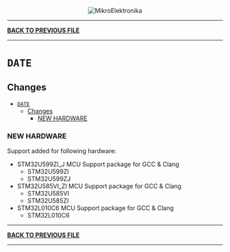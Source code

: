 <p align="center">
  <img src="http://www.mikroe.com/img/designs/beta/logo_small.png?raw=true" alt="MikroElektronika"/>
</p>

---

**[BACK TO PREVIOUS FILE](../changelog.md)**

---

# `DATE`

## Changes

- [`DATE`](#date)
  - [Changes](#changes)
    - [NEW HARDWARE](#new-hardware)

### NEW HARDWARE

Support added for following hardware:

+ STM32U599ZI_J MCU Support package for GCC & Clang
  + STM32U599ZI
  + STM32U599ZJ
+ STM32U585VI_ZI MCU Support package for GCC & Clang
  + STM32U585VI
  + STM32U585ZI
+ STM32L010C6 MCU Support package for GCC & Clang
  + STM32L010C6

---

**[BACK TO PREVIOUS FILE](../changelog.md)**

---
